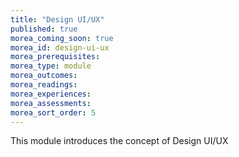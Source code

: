 ```yaml
---
title: "Design UI/UX"
published: true
morea_coming_soon: true
morea_id: design-ui-ux
morea_prerequisites:
morea_type: module
morea_outcomes:
morea_readings:
morea_experiences:
morea_assessments:
morea_sort_order: 5
---
```


This module introduces the concept of Design UI/UX
